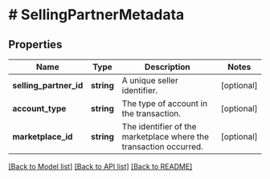# # SellingPartnerMetadata

## Properties

Name | Type | Description | Notes
------------ | ------------- | ------------- | -------------
**selling_partner_id** | **string** | A unique seller identifier. | [optional]
**account_type** | **string** | The type of account in the transaction. | [optional]
**marketplace_id** | **string** | The identifier of the marketplace where the transaction occurred. | [optional]

[[Back to Model list]](../../README.md#models) [[Back to API list]](../../README.md#endpoints) [[Back to README]](../../README.md)

